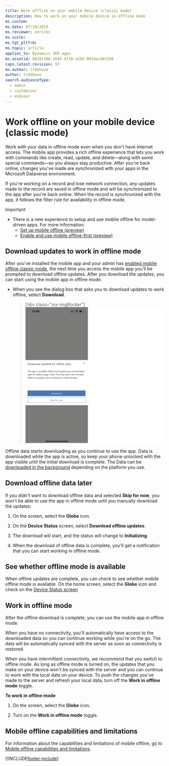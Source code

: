 ```yaml
---
title: Work offline on your mobile device (classic mode)
description: How to work on your mobile device in offline mode
ms.custom: 
ms.date: 07/19/2023
ms.reviewer: sericks
ms.suite: 
ms.tgt_pltfrm: 
ms.topic: article
applies_to: Dynamics 365 apps
ms.assetid: 6828238b-1645-4710-a192-0014acb03196
caps.latest.revision: 97
ms.author: trdehove
author: trdehove
search.audienceType: 
  - admin
  - customizer
  - enduser
---
```


# Work offline on your mobile device (classic mode)

Work with your data in offline mode even when you don't have internet access. The mobile app provides a rich offline experience that lets you work with commands like create, read, update, and delete—along with some special commands—so you always stay productive. After you're back online, changes you've made are synchronized with your apps in the Microsoft Dataverse environment.

If you're working on a record and lose network connection, any updates made to the record are saved in offline mode and will be synchronized to the app after you're back online. When the record is synchronized with the app, it follows the filter rule for availability in offline mode.

> [!IMPORTANT]
> - There is a new experience to setup and use mobile offline for model-driven apps. For more information:
>   - [Set up mobile offline (preview)](setup-mobile-offline.md)
>   - [Enable and use mobile offline-first (preview)](work-in-offline-mode.md)


## Download updates to work in offline mode

After you've installed the mobile app and your admin has [enabled mobile offline classic mode](setup-mobile-offline.md#enable-mobile-offline-classic), the next time you access the mobile app you'll be prompted to download offline updates. After you download the updates, you can start using the mobile app in offline mode.

- When you see the dialog box that asks you to download updates to work offline, select **Download**. 

   > [!div class="mx-imgBorder"] 
   > ![Download updates on your mobile device for mobile offline.](media/mobile-offline-classic-prompt.png "Download updates on your mobile device for mobile offline")  

Offline data starts downloading as you continue to use the app. Data is downloaded while the app is active, so keep your phone unlocked with the app visible until the initial download is complete. The Data can be [downloaded in the background](sync-data-offline-background.md) depending on the platform you use.  

## Download offline data later

If you didn't want to download offline data and selected **Skip for now**, you won't be able to use the app in offline mode until you manually download the updates:

1. On the screen, select the **Globe** icon.

2. On the **Device Status** screen, select **Download offline updates**.

3. The download will start, and the status will change to **Initializing**.

4. When the download of offline data is complete, you'll get a notification that you can start working in offline mode.

## See whether offline mode is available

When offline updates are complete, you can check to see whether mobile offline mode is available. On the home screen, select the **Globe** icon and check on the [Device Status screen](offline-sync-icon.md)
  
## Work in offline mode

After the offline download is complete, you can use the mobile app in offline mode.

When you have no connectivity, you'll automatically have access to the downloaded data so you can continue working while you're on the go. The data will be automatically synced with the server as soon as connectivity is restored.

When you have intermittent connectivity, we recommend that you switch to offline mode. As long as offline mode is turned on, the updates that you make on your device won't be synced with the server and you can continue to work with the local data on your device. To push the changes you've made to the server and refresh your local data, turn off the **Work in offline mode** toggle.

**To work in offline mode**

1. On the screen, select the **Globe** icon.

2. Turn on the **Work in offline mode** toggle.

## Mobile offline capabilities and limitations

For information about the capabilities and limitations of mobile offline, go to [Mobile offline capabilities and limitations](offline-capabilities.md).

[!INCLUDE[footer-include](../includes/footer-banner.md)]
